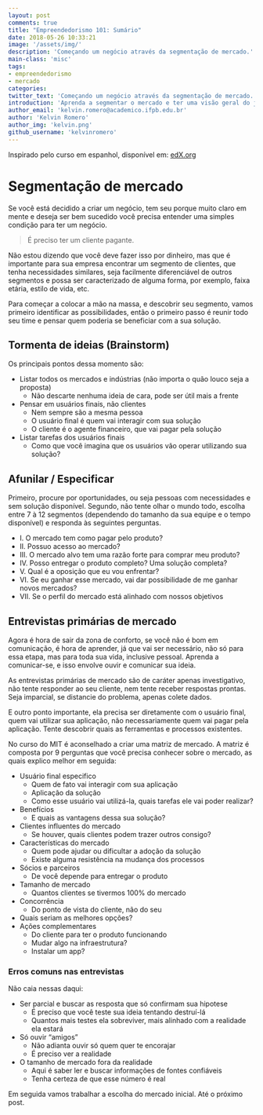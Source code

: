 ```yaml
---
layout: post
comments: true
title: "Empreendedorismo 101: Sumário"
date: 2018-05-26 10:33:21
image: '/assets/img/'
description: 'Começando um negócio através da segmentação de mercado.'
main-class: 'misc'
tags:
- empreendedorismo
- mercado
categories:
twitter_text: 'Começando um negócio através da segmentação de mercado.'
introduction: 'Aprenda a segmentar o mercado e ter uma visão geral do jogo para o qual você vai entrar.'
author_email: 'kelvin.romero@academico.ifpb.edu.br'
author: 'Kelvin Romero'
author_img: 'kelvin.png'
github_username: 'kelvinromero'
---
```


<!-- Links -->
[EDX_COURSE]:https://www.edx.org/course/entrepreneurship-101-quien-es-tu-cliente-mitx-15-390-1x-1

<!-- Content -->
Inspirado pelo curso em espanhol, disponível em: [edX.org][EDX_COURSE]

# Segmentação de mercado

Se você está decidido a criar um negócio, tem seu porque muito claro em mente e deseja ser bem sucedido você precisa entender uma simples condição para ter um negócio.

> É preciso ter um cliente pagante.

Não estou dizendo que você deve fazer isso por dinheiro, mas que é importante para sua empresa encontrar um segmento de clientes, que tenha necessidades similares, seja facilmente diferenciável de outros segmentos e possa ser caracterizado de alguma forma, por exemplo, faixa etária, estilo de vida, etc.

Para começar a colocar a mão na massa, e descobrir seu segmento, vamos primeiro identificar as possibilidades, então o primeiro passo é reunir todo seu time e pensar quem poderia se beneficiar com a sua solução.

## Tormenta de ideias (Brainstorm)

Os principais pontos dessa momento são:

- Listar todos os mercados e indústrias (não importa o quão louco seja a proposta)
  - Não descarte nenhuma ideia de cara, pode ser útil mais a frente
- Pensar em usuários finais, não clientes
  - Nem sempre são a mesma pessoa
  - O usuário final é quem vai interagir com sua solução
  - O cliente é o agente financeiro, que vai pagar pela solução
- Listar tarefas dos usuários finais
  - Como que você imagina que os usuários vão operar utilizando sua solução?

## Afunilar / Especificar

Primeiro, procure por oportunidades, ou seja pessoas com necessidades e sem solução disponível. Segundo, não tente olhar o mundo todo, escolha entre 7 à 12 segmentos (dependendo do tamanho da sua equipe e o tempo disponível) e responda às seguintes perguntas.

  - I. O mercado tem como pagar pelo produto?
  - II. Possuo acesso ao mercado?
  - III. O mercado alvo tem uma razão forte para comprar meu produto?
  - IV. Posso entregar o produto completo? Uma solução completa?
  - V. Qual é a oposição que eu vou enfrentar?
  - VI. Se eu ganhar esse mercado, vai dar possibilidade de me ganhar novos mercados?
  - VII. Se o perfil do mercado está alinhado com nossos objetivos

## Entrevistas primárias de mercado

Agora é hora de sair da zona de conforto, se você não é bom em comunicação, é hora de aprender, já que vai ser necessário, não só para essa etapa, mas para toda sua vida, inclusive pessoal. Aprenda a comunicar-se, e isso envolve ouvir e comunicar sua ideia.

As entrevistas primárias de mercado são de caráter apenas investigativo, não tente responder ao seu cliente, nem tente receber respostas prontas. Seja imparcial, se distancie do problema, apenas colete dados.

E outro ponto importante, ela precisa ser diretamente com o usuário final, quem vai utilizar sua aplicação, não necessariamente quem vai pagar pela aplicação. Tente descobrir quais as ferramentas e processos existentes.

No curso do MIT é aconselhado a criar uma matriz de mercado. A matriz é composta por 9 perguntas que você precisa conhecer sobre o mercado, as quais explico melhor em seguida:

- Usuário final especifico
  - Quem de fato vai interagir com sua aplicação
  - Aplicação da solução
  - Como esse usuário vai utilizá-la, quais tarefas ele vai poder realizar?
- Benefícios
  - E quais as vantagens dessa sua solução?
- Clientes influentes do mercado
  - Se houver, quais clientes podem trazer outros consigo?
- Características do mercado
  - Quem pode ajudar ou dificultar a adoção da solução
  - Existe alguma resistência na mudança dos processos
- Sócios e parceiros
  - De você depende para entregar o produto
- Tamanho de mercado
  - Quantos clientes se tivermos 100% do mercado
- Concorrência
  - Do ponto de vista do cliente, não do seu
- Quais seriam as melhores opções?
- Ações complementares
  - Do cliente para ter o produto funcionando
  - Mudar algo na infraestrutura?
  - Instalar um app?

### Erros comuns nas entrevistas
Não caia nessas daqui:
- Ser parcial e buscar as resposta que só confirmam sua hipotese
  - É preciso que você teste sua ideia tentando destruí-lá
  - Quantos mais testes ela sobreviver, mais alinhado com a realidade ela estará
- Só ouvir “amigos”
  - Não adianta ouvir só quem quer te encorajar
  - É preciso ver a realidade
- O tamanho de mercado fora da realidade
  - Aqui é saber ler e buscar informações de fontes confiáveis
  - Tenha certeza de que esse número é real

Em seguida vamos trabalhar a escolha do mercado inicial. Até o próximo post.
